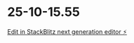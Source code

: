 # 25-10-15.55

[Edit in StackBlitz next generation editor ⚡️](https://stackblitz.com/~/github.com/qrsolutions2/25-10-15.55)